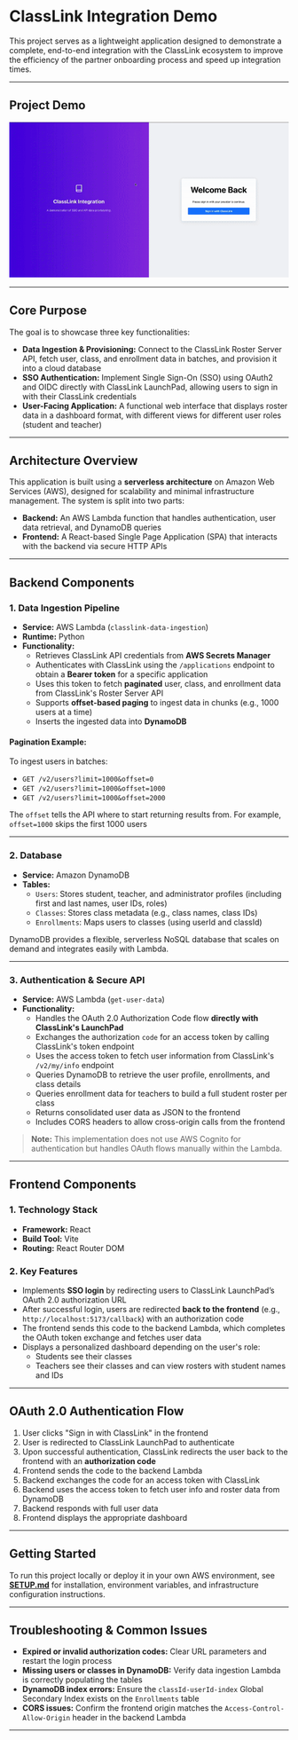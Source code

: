 # ClassLink Integration Demo

This project serves as a lightweight application designed to demonstrate a complete, end-to-end integration with the ClassLink ecosystem to improve the efficiency of the partner onboarding process and speed up integration times.

---

## Project Demo

![Project Demo GIF](./assets/demo.gif)

---

## Core Purpose

The goal is to showcase three key functionalities:

- **Data Ingestion & Provisioning:** Connect to the ClassLink Roster Server API, fetch user, class, and enrollment data in batches, and provision it into a cloud database
- **SSO Authentication:** Implement Single Sign-On (SSO) using OAuth2 and OIDC directly with ClassLink LaunchPad, allowing users to sign in with their ClassLink credentials
- **User-Facing Application:** A functional web interface that displays roster data in a dashboard format, with different views for different user roles (student and teacher)

---

## Architecture Overview

This application is built using a **serverless architecture** on Amazon Web Services (AWS), designed for scalability and minimal infrastructure management. The system is split into two parts:

- **Backend:** An AWS Lambda function that handles authentication, user data retrieval, and DynamoDB queries
- **Frontend:** A React-based Single Page Application (SPA) that interacts with the backend via secure HTTP APIs

---

## Backend Components

### 1. Data Ingestion Pipeline

- **Service:** AWS Lambda (`classlink-data-ingestion`)
- **Runtime:** Python
- **Functionality:**
  - Retrieves ClassLink API credentials from **AWS Secrets Manager**
  - Authenticates with ClassLink using the `/applications` endpoint to obtain a **Bearer token** for a specific application
  - Uses this token to fetch **paginated** user, class, and enrollment data from ClassLink's Roster Server API
  - Supports **offset-based paging** to ingest data in chunks (e.g., 1000 users at a time)
  - Inserts the ingested data into **DynamoDB**

#### Pagination Example:
To ingest users in batches:

- `GET /v2/users?limit=1000&offset=0`
- `GET /v2/users?limit=1000&offset=1000`
- `GET /v2/users?limit=1000&offset=2000`

The `offset` tells the API where to start returning results from. For example, `offset=1000` skips the first 1000 users

---

### 2. Database

- **Service:** Amazon DynamoDB
- **Tables:**
  - `Users`: Stores student, teacher, and administrator profiles (including first and last names, user IDs, roles)
  - `Classes`: Stores class metadata (e.g., class names, class IDs)
  - `Enrollments`: Maps users to classes (using userId and classId)

DynamoDB provides a flexible, serverless NoSQL database that scales on demand and integrates easily with Lambda.

---

### 3. Authentication & Secure API

- **Service:** AWS Lambda (`get-user-data`)
- **Functionality:**
  - Handles the OAuth 2.0 Authorization Code flow **directly with ClassLink's LaunchPad**
  - Exchanges the authorization `code` for an access token by calling ClassLink's token endpoint
  - Uses the access token to fetch user information from ClassLink's `/v2/my/info` endpoint
  - Queries DynamoDB to retrieve the user profile, enrollments, and class details
  - Queries enrollment data for teachers to build a full student roster per class
  - Returns consolidated user data as JSON to the frontend
  - Includes CORS headers to allow cross-origin calls from the frontend

> **Note:** This implementation does not use AWS Cognito for authentication but handles OAuth flows manually within the Lambda.

---

## Frontend Components

### 1. Technology Stack

- **Framework:** React
- **Build Tool:** Vite
- **Routing:** React Router DOM

### 2. Key Features

- Implements **SSO login** by redirecting users to ClassLink LaunchPad’s OAuth 2.0 authorization URL
- After successful login, users are redirected **back to the frontend** (e.g., `http://localhost:5173/callback`) with an authorization code
- The frontend sends this code to the backend Lambda, which completes the OAuth token exchange and fetches user data
- Displays a personalized dashboard depending on the user's role:
  - Students see their classes
  - Teachers see their classes and can view rosters with student names and IDs

---

## OAuth 2.0 Authentication Flow

1. User clicks "Sign in with ClassLink" in the frontend
2. User is redirected to ClassLink LaunchPad to authenticate
3. Upon successful authentication, ClassLink redirects the user back to the frontend with an **authorization code**
4. Frontend sends the code to the backend Lambda
5. Backend exchanges the code for an access token with ClassLink
6. Backend uses the access token to fetch user info and roster data from DynamoDB
7. Backend responds with full user data
8. Frontend displays the appropriate dashboard

---

## Getting Started

To run this project locally or deploy it in your own AWS environment, see [**SETUP.md**](./SETUP.md) for installation, environment variables, and infrastructure configuration instructions.

---

## Troubleshooting & Common Issues

- **Expired or invalid authorization codes:** Clear URL parameters and restart the login process
- **Missing users or classes in DynamoDB:** Verify data ingestion Lambda is correctly populating the tables
- **DynamoDB index errors:** Ensure the `classId-userId-index` Global Secondary Index exists on the `Enrollments` table
- **CORS issues:** Confirm the frontend origin matches the `Access-Control-Allow-Origin` header in the backend Lambda

---
